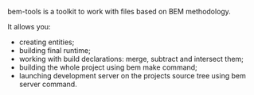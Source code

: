 bem-tools is a toolkit to work with files based on BEM methodology.

It allows you:

* creating entities;
* building final runtime;
* working with build declarations: merge, subtract and intersect them;
* building the whole project using bem make command;
* launching development server on the projects source tree using bem server command.
